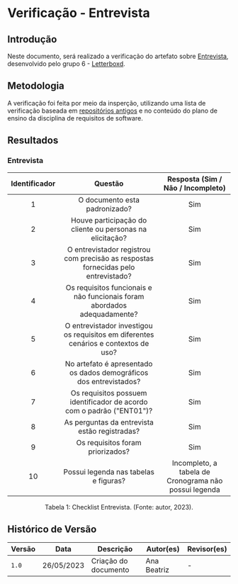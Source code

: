 # Verificação - Entrevista

## Introdução

Neste documento, será realizado a verificação do artefato sobre [Entrevista](https://requisitos-de-software.github.io/2023.1-Letterboxd/Elicita%C3%A7%C3%A3o/entrevista/), desenvolvido pelo grupo 6 - [Letterboxd](https://github.com/Requisitos-de-Software/2023.1-Letterboxd/tree/master).

## Metodologia

A verificação foi feita por meio da insperção, utilizando uma lista de verificação baseada em [repositórios antigos](https://github.com/Requisitos-de-Software) e no conteúdo do plano de ensino da disciplina de requisitos de software.

## Resultados

### Entrevista

| Identificador |                                       Questão                                       | Resposta (Sim / Não / Incompleto) |
| :-----------: | :---------------------------------------------------------------------------------: | :-------------------------------: |
|       1       |                            O documento esta padronizado?                            |                Sim                |
|       2       |              Houve participação do cliente ou personas na elicitação?               |                Sim                |
|       3       |  O entrevistador registrou com precisão as respostas fornecidas pelo entrevistado?  |                Sim                |
|       4       |      Os requisitos funcionais e não funcionais foram abordados adequadamente?       |                Sim                |
|       5       | O entrevistador investigou os requisitos em diferentes cenários e contextos de uso? |                Sim                |
|       6       |         No artefato é apresentado os dados demográficos dos entrevistados?          |                Sim                |
|       7       |        Os requisitos possuem identificador de acordo com o padrão ("ENT01")?        |                Sim                |
|       8       |                    As perguntas da entrevista estão registradas?                    |                Sim                |
|       9       |                          Os requisitos foram priorizados?                           |                Sim                |
|      10       |                        Possui legenda nas tabelas e figuras?                        | Incompleto, a tabela de Cronograma não possui legenda |

<div style="text-align: center">
<p>
Tabela 1: Checklist Entrevista. (Fonte: autor, 2023).
</p>
</div>

## Histórico de Versão

| Versão | Data       | Descrição            | Autor(es)   | Revisor(es) |
| ------ | ---------- | -------------------- | ----------- | ----------- |
| `1.0`  | 26/05/2023 | Criação do documento | Ana Beatriz | -           |
